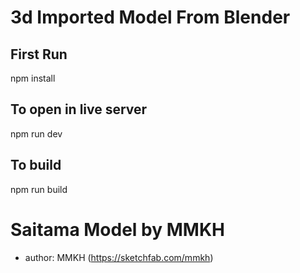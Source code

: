 # 3d Imported Model From Blender

## First Run
npm install

## To open in live server 
npm run dev 

## To build 
npm run build

# Saitama Model by MMKH
* author:	MMKH (https://sketchfab.com/mmkh)
